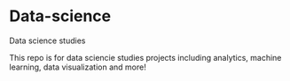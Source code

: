 # Data-science
Data science studies

This repo is for data sciencie studies projects  including analytics, machine learning, data visualization and more!
